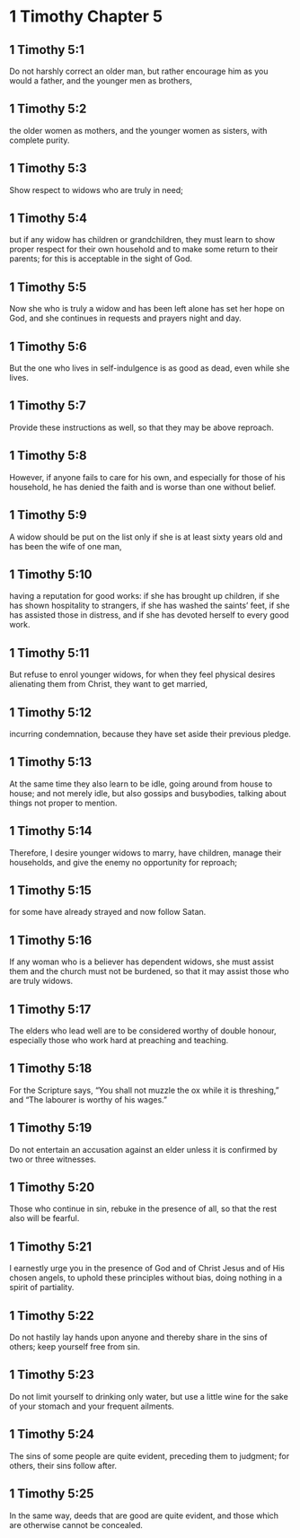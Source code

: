 # 1 Timothy Chapter 5

## 1 Timothy 5:1

Do not harshly correct an older man, but rather encourage him as you would a father, and the younger men as brothers,

## 1 Timothy 5:2

the older women as mothers, and the younger women as sisters, with complete purity.

## 1 Timothy 5:3

Show respect to widows who are truly in need;

## 1 Timothy 5:4

but if any widow has children or grandchildren, they must learn to show proper respect for their own household and to make some return to their parents; for this is acceptable in the sight of God.

## 1 Timothy 5:5

Now she who is truly a widow and has been left alone has set her hope on God, and she continues in requests and prayers night and day.

## 1 Timothy 5:6

But the one who lives in self-indulgence is as good as dead, even while she lives.

## 1 Timothy 5:7

Provide these instructions as well, so that they may be above reproach.

## 1 Timothy 5:8

However, if anyone fails to care for his own, and especially for those of his household, he has denied the faith and is worse than one without belief.

## 1 Timothy 5:9

A widow should be put on the list only if she is at least sixty years old and has been the wife of one man,

## 1 Timothy 5:10

having a reputation for good works: if she has brought up children, if she has shown hospitality to strangers, if she has washed the saints’ feet, if she has assisted those in distress, and if she has devoted herself to every good work.

## 1 Timothy 5:11

But refuse to enrol younger widows, for when they feel physical desires alienating them from Christ, they want to get married,

## 1 Timothy 5:12

incurring condemnation, because they have set aside their previous pledge.

## 1 Timothy 5:13

At the same time they also learn to be idle, going around from house to house; and not merely idle, but also gossips and busybodies, talking about things not proper to mention.

## 1 Timothy 5:14

Therefore, I desire younger widows to marry, have children, manage their households, and give the enemy no opportunity for reproach;

## 1 Timothy 5:15

for some have already strayed and now follow Satan.

## 1 Timothy 5:16

If any woman who is a believer has dependent widows, she must assist them and the church must not be burdened, so that it may assist those who are truly widows.

## 1 Timothy 5:17

The elders who lead well are to be considered worthy of double honour, especially those who work hard at preaching and teaching.

## 1 Timothy 5:18

For the Scripture says, “You shall not muzzle the ox while it is threshing,” and “The labourer is worthy of his wages.”

## 1 Timothy 5:19

Do not entertain an accusation against an elder unless it is confirmed by two or three witnesses.

## 1 Timothy 5:20

Those who continue in sin, rebuke in the presence of all, so that the rest also will be fearful.

## 1 Timothy 5:21

I earnestly urge you in the presence of God and of Christ Jesus and of His chosen angels, to uphold these principles without bias, doing nothing in a spirit of partiality.

## 1 Timothy 5:22

Do not hastily lay hands upon anyone and thereby share in the sins of others; keep yourself free from sin.

## 1 Timothy 5:23

Do not limit yourself to drinking only water, but use a little wine for the sake of your stomach and your frequent ailments.

## 1 Timothy 5:24

The sins of some people are quite evident, preceding them to judgment; for others, their sins follow after.

## 1 Timothy 5:25

In the same way, deeds that are good are quite evident, and those which are otherwise cannot be concealed.
